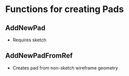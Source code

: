 # Functions for creating Pads
## AddNewPad
* Requires sketch

## AddNewPadFromRef
* Creates pad from non-sketch wireframe geometry
